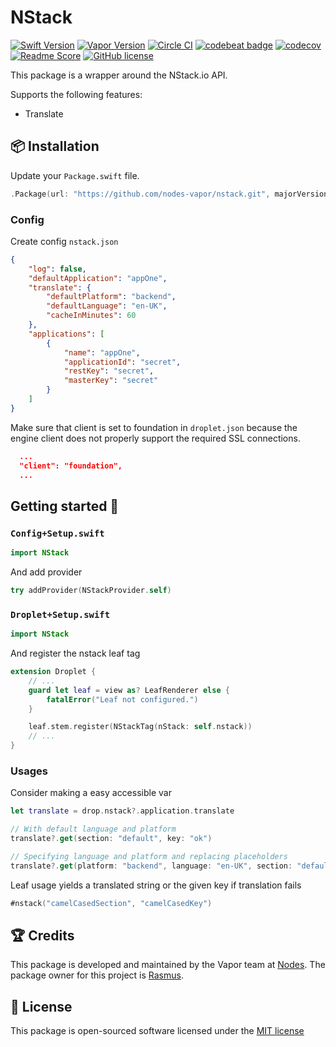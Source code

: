 # NStack
[![Swift Version](https://img.shields.io/badge/Swift-3-brightgreen.svg)](http://swift.org)
[![Vapor Version](https://img.shields.io/badge/Vapor-2-F6CBCA.svg)](http://vapor.codes)
[![Circle CI](https://circleci.com/gh/nodes-vapor/nstack/tree/master.svg?style=shield)](https://circleci.com/gh/nodes-vapor/nstack)
[![codebeat badge](https://codebeat.co/badges/f324d1a5-28e1-433e-b71c-a2d2d33bb3ec)](https://codebeat.co/projects/github-com-nodes-vapor-nstack-master)
[![codecov](https://codecov.io/gh/nodes-vapor/nstack/branch/master/graph/badge.svg)](https://codecov.io/gh/nodes-vapor/nstack)
[![Readme Score](http://readme-score-api.herokuapp.com/score.svg?url=https://github.com/nodes-vapor/nstack)](http://clayallsopp.github.io/readme-score?url=https://github.com/nodes-vapor/nstack)
[![GitHub license](https://img.shields.io/badge/license-MIT-blue.svg)](https://raw.githubusercontent.com/nodes-vapor/nstack/master/LICENSE)


This package is a wrapper around the NStack.io API.

Supports the following features:
 - Translate


## 📦 Installation

Update your `Package.swift` file.

```swift
.Package(url: "https://github.com/nodes-vapor/nstack.git", majorVersion: 2)
```

### Config
Create config `nstack.json`
```json
{
    "log": false,
    "defaultApplication": "appOne",
    "translate": {
        "defaultPlatform": "backend",
        "defaultLanguage": "en-UK",
        "cacheInMinutes": 60
    },
    "applications": [
        {
            "name": "appOne",
            "applicationId": "secret",
            "restKey": "secret",
            "masterKey": "secret"
        }
    ]
}
```
Make sure that client is set to foundation in `droplet.json` because the engine client does not properly support the required SSL connections.
```json
  ...
  "client": "foundation",
  ...
```

## Getting started 🚀

### `Config+Setup.swift`
```swift
import NStack
```

And add provider
```swift
try addProvider(NStackProvider.self)
```

### `Droplet+Setup.swift`
```swift
import NStack
```

And register the nstack leaf tag
```swift
extension Droplet {
    // ...
    guard let leaf = view as? LeafRenderer else {
        fatalError("Leaf not configured.")
    }

    leaf.stem.register(NStackTag(nStack: self.nstack))
    // ...
}
```

### Usages

Consider making a easy accessible var
```swift
let translate = drop.nstack?.application.translate
```

```swift
// With default language and platform
translate?.get(section: "default", key: "ok")

// Specifying language and platform and replacing placeholders
translate?.get(platform: "backend", language: "en-UK", section: "default", key: "saveSuccess", replace: ["model": "test"])
```

Leaf usage yields a translated string or the given key if translation fails
```swift
#nstack("camelCasedSection", "camelCasedKey")
```

## 🏆 Credits

This package is developed and maintained by the Vapor team at [Nodes](https://www.nodesagency.com).
The package owner for this project is [Rasmus](https://github.com/rasmusebbesen).

## 📄 License

This package is open-sourced software licensed under the [MIT license](http://opensource.org/licenses/MIT)
